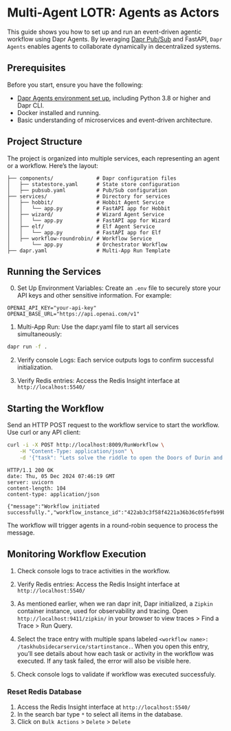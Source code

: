 # Multi-Agent LOTR: Agents as Actors

This guide shows you how to set up and run an event-driven agentic workflow using Dapr Agents. By leveraging [Dapr Pub/Sub](https://docs.dapr.io/developing-applications/building-blocks/pubsub/pubsub-overview/) and FastAPI, `Dapr Agents` enables agents to collaborate dynamically in decentralized systems.

## Prerequisites

Before you start, ensure you have the following:

* [Dapr Agents environment set up](https://github.com/dapr-sandbox/dapr-agents), including Python 3.8 or higher and Dapr CLI.
* Docker installed and running.
* Basic understanding of microservices and event-driven architecture.

## Project Structure

The project is organized into multiple services, each representing an agent or a workflow. Here’s the layout:

```
├── components/              # Dapr configuration files
│   ├── statestore.yaml      # State store configuration
│   ├── pubsub.yaml          # Pub/Sub configuration
├── services/                # Directory for services
│   ├── hobbit/              # Hobbit Agent Service
│   │   └── app.py           # FastAPI app for Hobbit
│   ├── wizard/              # Wizard Agent Service
│   │   └── app.py           # FastAPI app for Wizard
│   ├── elf/                 # Elf Agent Service
│   │   └── app.py           # FastAPI app for Elf
│   ├── workflow-roundrobin/ # Workflow Service
│       └── app.py           # Orchestrator Workflow
├── dapr.yaml                # Multi-App Run Template
```

## Running the Services

0. Set Up Environment Variables: Create an `.env` file to securely store your API keys and other sensitive information. For example:

```
OPENAI_API_KEY="your-api-key"
OPENAI_BASE_URL="https://api.openai.com/v1"
```

1. Multi-App Run: Use the dapr.yaml file to start all services simultaneously:

```bash
dapr run -f .
```

2. Verify console Logs: Each service outputs logs to confirm successful initialization.


3. Verify Redis entries: Access the Redis Insight interface at `http://localhost:5540/`

## Starting the Workflow

Send an HTTP POST request to the workflow service to start the workflow. Use curl or any API client:

```bash
curl -i -X POST http://localhost:8009/RunWorkflow \
    -H "Content-Type: application/json" \
    -d '{"task": "Lets solve the riddle to open the Doors of Durin and enter Moria."}'
```

```
HTTP/1.1 200 OK
date: Thu, 05 Dec 2024 07:46:19 GMT
server: uvicorn
content-length: 104
content-type: application/json

{"message":"Workflow initiated successfully.","workflow_instance_id":"422ab3c3f58f4221a36b36c05fefb99b"}
```

The workflow will trigger agents in a round-robin sequence to process the message.

## Monitoring Workflow Execution

1. Check console logs to trace activities in the workflow.

2. Verify Redis entries: Access the Redis Insight interface at `http://localhost:5540/`

3. As mentioned earlier, when we ran dapr init, Dapr initialized, a `Zipkin` container instance, used for observability and tracing. Open `http://localhost:9411/zipkin/` in your browser to view traces > Find a Trace > Run Query.

4. Select the trace entry with multiple spans labeled `<workflow name>: /taskhubsidecarservice/startinstance.`. When you open this entry, you’ll see details about how each task or activity in the workflow was executed. If any task failed, the error will also be visible here.

5. Check console logs to validate if workflow was executed successfuly.

### Reset Redis Database

1. Access the Redis Insight interface at `http://localhost:5540/`
2. In the search bar type `*` to select all items in the database.
3. Click on `Bulk Actions` > `Delete` > `Delete`
